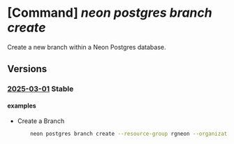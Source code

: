 # [Command] _neon postgres branch create_

Create a new branch within a Neon Postgres database.

## Versions

### [2025-03-01](/Resources/mgmt-plane/L3N1YnNjcmlwdGlvbnMve30vcmVzb3VyY2Vncm91cHMve30vcHJvdmlkZXJzL25lb24ucG9zdGdyZXMvb3JnYW5pemF0aW9ucy97fS9wcm9qZWN0cy97fS9icmFuY2hlcy97fQ==/2025-03-01.xml) **Stable**

<!-- mgmt-plane /subscriptions/{}/resourcegroups/{}/providers/neon.postgres/organizations/{}/projects/{}/branches/{} 2025-03-01 -->

#### examples

- Create a Branch
    ```bash
        neon postgres branch create --resource-group rgneon --organization-name org-cli-test --project-name old-frost-16758796 --branch-name test-branch --entity-name test-branch --role-name test_role --database-name testneondb
    ```
